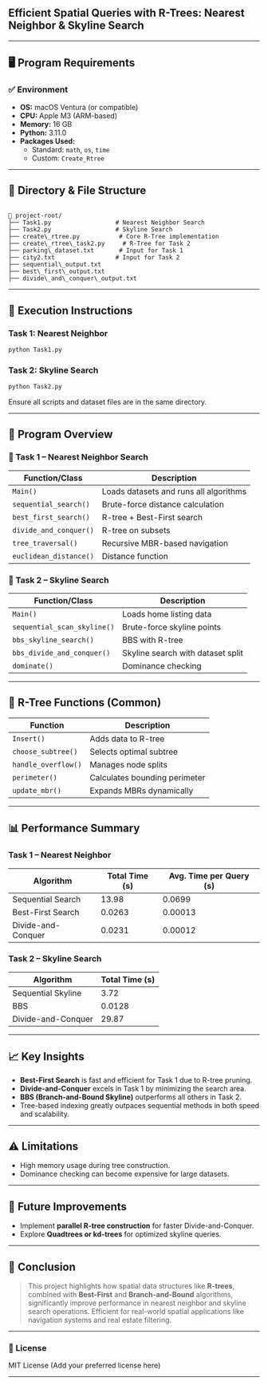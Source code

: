 
## Efficient Spatial Queries with R-Trees: Nearest Neighbor & Skyline Search

---

## 🖥️ Program Requirements

### ✅ Environment

- **OS:** macOS Ventura (or compatible)
- **CPU:** Apple M3 (ARM-based)
- **Memory:** 16 GB
- **Python:** 3.11.0  
- **Packages Used:**
  - Standard: `math`, `os`, `time`
  - Custom: `Create_Rtree`

---

## 📂 Directory & File Structure

```

📁 project-root/
├── Task1.py                  # Nearest Neighbor Search
├── Task2.py                  # Skyline Search
├── create\_rtree.py           # Core R-Tree implementation
├── create\_rtree\_task2.py     # R-Tree for Task 2
├── parking\_dataset.txt       # Input for Task 1
├── city2.txt                 # Input for Task 2
├── sequential\_output.txt
├── best\_first\_output.txt
├── divide\_and\_conquer\_output.txt

````

---

## 🚀 Execution Instructions

### Task 1: Nearest Neighbor

```bash
python Task1.py
````

### Task 2: Skyline Search

```bash
python Task2.py
```

Ensure all scripts and dataset files are in the same directory.

---

## 🧠 Program Overview

### 🔎 Task 1 – Nearest Neighbor Search

| Function/Class         | Description                            |
| ---------------------- | -------------------------------------- |
| `Main()`               | Loads datasets and runs all algorithms |
| `sequential_search()`  | Brute-force distance calculation       |
| `best_first_search()`  | R-tree + Best-First search             |
| `divide_and_conquer()` | R-tree on subsets                      |
| `tree_traversal()`     | Recursive MBR-based navigation         |
| `euclidean_distance()` | Distance function                      |

### 🧭 Task 2 – Skyline Search

| Function/Class              | Description                       |
| --------------------------- | --------------------------------- |
| `Main()`                    | Loads home listing data           |
| `sequential_scan_skyline()` | Brute-force skyline points        |
| `bbs_skyline_search()`      | BBS with R-tree                   |
| `bbs_divide_and_conquer()`  | Skyline search with dataset split |
| `dominate()`                | Dominance checking                |

---

## 🌲 R-Tree Functions (Common)

| Function            | Description                   |
| ------------------- | ----------------------------- |
| `Insert()`          | Adds data to R-tree           |
| `choose_subtree()`  | Selects optimal subtree       |
| `handle_overflow()` | Manages node splits           |
| `perimeter()`       | Calculates bounding perimeter |
| `update_mbr()`      | Expands MBRs dynamically      |

---

## 📊 Performance Summary

### Task 1 – Nearest Neighbor

| Algorithm          | Total Time (s) | Avg. Time per Query (s) |
| ------------------ | -------------- | ----------------------- |
| Sequential Search  | 13.98          | 0.0699                  |
| Best-First Search  | 0.0263         | 0.00013                 |
| Divide-and-Conquer | 0.0231         | 0.00012                 |

### Task 2 – Skyline Search

| Algorithm          | Total Time (s) |
| ------------------ | -------------- |
| Sequential Skyline | 3.72           |
| BBS                | 0.0128         |
| Divide-and-Conquer | 29.87          |

---

## 📈 Key Insights

* **Best-First Search** is fast and efficient for Task 1 due to R-tree pruning.
* **Divide-and-Conquer** excels in Task 1 by minimizing the search area.
* **BBS (Branch-and-Bound Skyline)** outperforms all others in Task 2.
* Tree-based indexing greatly outpaces sequential methods in both speed and scalability.

---

## ⚠️ Limitations

* High memory usage during tree construction.
* Dominance checking can become expensive for large datasets.

---

## 🚀 Future Improvements

* Implement **parallel R-tree construction** for faster Divide-and-Conquer.
* Explore **Quadtrees or kd-trees** for optimized skyline queries.

---

## 📌 Conclusion

> This project highlights how spatial data structures like **R-trees**, combined with **Best-First** and **Branch-and-Bound** algorithms, significantly improve performance in nearest neighbor and skyline search operations. Efficient for real-world spatial applications like navigation systems and real estate filtering.

---

### 🧾 License

MIT License (Add your preferred license here)

---
